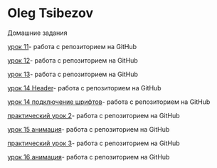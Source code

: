 

# Oleg Tsibezov
Домашние задания

[урок 11](https://github.com/oleg7171/oleg7171.github.io/tree/master/lesson_11/css "дз_11")- работа с репозиторием на GitHub

[урок 12](https://oleg7171.github.io/lesson_12/ "дз_12")- работа с репозиторием на GitHub

[урок 13](https://oleg7171.github.io/lesson_13/ "дз_13")- работа с репозиторием на GitHub

[урок 14 Header](https://oleg7171.github.io/%D0%9F%D1%80%D0%B0%D0%BA%D1%82%D0%B8%D1%87%D0%B5%D1%81%D0%BA%D0%B8%D0%B9%20%D1%83%D1%80%D0%BE%D0%BA-1/ "шапка сайта")- работа с репозиторием на GitHub

[урок 14 подключение шрифтов](https://oleg7171.github.io/lesson_14/ "шапка сайта")- работа с репозиторием на GitHub

[практический урок 2](https://oleg7171.github.io/%D0%9F%D1%80%D0%B0%D0%BA%D1%82%D0%B8%D1%87%D0%B5%D1%81%D0%BA%D0%B8%D0%B9%20%D1%83%D1%80%D0%BE%D0%BA-2/ "1стр")- работа с репозиторием на GitHub


[урок 15 анимация](https://oleg7171.github.io/lesson_15/ "img_button")- работа с репозиторием на GitHub

[практический урок 3](https://oleg7171.github.io/lesson_16/ "Адоптация")- работа с репозиторием на GitHub

[урок 16 анимация](https://oleg7171.github.io/lesson%2016%20%D1%81%D0%BB%D0%B0%D0%B9%D0%B4%D0%B5%D1%80%D1%8B/ "img_slide")- работа с репозиторием на GitHub

